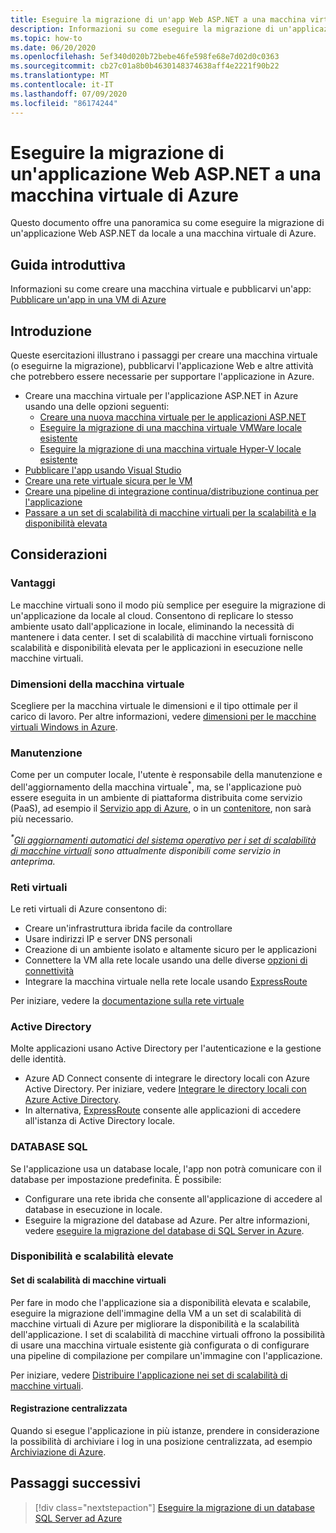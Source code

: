 ```yaml
---
title: Eseguire la migrazione di un'app Web ASP.NET a una macchina virtuale di Azure
description: Informazioni su come eseguire la migrazione di un'applicazione Web ASP.NET da locale a una macchina virtuale di Azure.
ms.topic: how-to
ms.date: 06/20/2020
ms.openlocfilehash: 5ef340d020b72bebe46fe598fe68e7d02d0c0363
ms.sourcegitcommit: cb27c01a8b0b4630148374638aff4e2221f90b22
ms.translationtype: MT
ms.contentlocale: it-IT
ms.lasthandoff: 07/09/2020
ms.locfileid: "86174244"
---
```

# <a name="migrate-an-aspnet-web-application-to-an-azure-virtual-machine"></a>Eseguire la migrazione di un'applicazione Web ASP.NET a una macchina virtuale di Azure

Questo documento offre una panoramica su come eseguire la migrazione di un'applicazione Web ASP.NET da locale a una macchina virtuale di Azure.

## <a name="quickstart"></a>Guida introduttiva

Informazioni su come creare una macchina virtuale e pubblicarvi un'app: [Pubblicare un'app in una VM di Azure](https://tutorials.visualstudio.com/aspnet-vm/intro)

## <a name="get-started"></a>Introduzione

Queste esercitazioni illustrano i passaggi per creare una macchina virtuale (o eseguirne la migrazione), pubblicarvi l'applicazione Web e altre attività che potrebbero essere necessarie per supportare l'applicazione in Azure.

- Creare una macchina virtuale per l'applicazione ASP.NET in Azure usando una delle opzioni seguenti:
  - [Creare una nuova macchina virtuale per le applicazioni ASP.NET](https://go.microsoft.com/fwlink/?linkid=863237)
  - [Eseguire la migrazione di una macchina virtuale VMWare locale esistente](/azure/migrate/tutorial-migrate-vmware)
  - [Eseguire la migrazione di una macchina virtuale Hyper-V locale esistente](/azure/migrate/tutorial-migrate-hyper-v)
- [Pubblicare l'app usando Visual Studio](https://go.microsoft.com/fwlink/?linkid=863240)
- [Creare una rete virtuale sicura per le VM](/azure/virtual-network/virtual-network-get-started-vnet-subnet)
- [Creare una pipeline di integrazione continua/distribuzione continua per l'applicazione](/vsts/build-release/apps/cd/deploy-webdeploy-iis-deploygroups)
- [Passare a un set di scalabilità di macchine virtuali per la scalabilità e la disponibilità elevata](/azure/virtual-machine-scale-sets/virtual-machine-scale-sets-deploy-app)

## <a name="considerations"></a>Considerazioni

### <a name="benefits"></a>Vantaggi

Le macchine virtuali sono il modo più semplice per eseguire la migrazione di un'applicazione da locale al cloud. Consentono di replicare lo stesso ambiente usato dall'applicazione in locale, eliminando la necessità di mantenere i data center. I set di scalabilità di macchine virtuali forniscono scalabilità e disponibilità elevata per le applicazioni in esecuzione nelle macchine virtuali.

### <a name="virtual-machine-size"></a>Dimensioni della macchina virtuale

Scegliere per la macchina virtuale le dimensioni e il tipo ottimale per il carico di lavoro. Per altre informazioni, vedere [dimensioni per le macchine virtuali Windows in Azure](/azure/virtual-machines/windows/sizes).

### <a name="maintenance"></a>Manutenzione

Come per un computer locale, l'utente è responsabile della manutenzione e dell'aggiornamento della macchina virtuale<sup>&#42;</sup>, ma, se l'applicazione può essere eseguita in un ambiente di piattaforma distribuita come servizio (PaaS), ad esempio il [Servizio app di Azure](/azure/app-service/), o in un [contenitore](/azure/app-service/containers/), non sarà più necessario.

*<sup>&#42;</sup>[Gli aggiornamenti automatici del sistema operativo per i set di scalabilità di macchine virtuali](/azure/virtual-machine-scale-sets/virtual-machine-scale-sets-automatic-upgrade) sono attualmente disponibili come servizio in anteprima.*

### <a name="virtual-networks"></a>Reti virtuali

Le reti virtuali di Azure consentono di:

- Creare un'infrastruttura ibrida facile da controllare
- Usare indirizzi IP e server DNS personali
- Creazione di un ambiente isolato e altamente sicuro per le applicazioni
- Connettere la VM alla rete locale usando una delle diverse [opzioni di connettività](/azure/vpn-gateway/vpn-gateway-about-vpngateways#s2smulti)
- Integrare la macchina virtuale nella rete locale usando [ExpressRoute](https://azure.microsoft.com/services/expressroute/)

Per iniziare, vedere la [documentazione sulla rete virtuale](/azure/virtual-network/)

### <a name="active-directory"></a>Active Directory
Molte applicazioni usano Active Directory per l'autenticazione e la gestione delle identità.

- Azure AD Connect consente di integrare le directory locali con Azure Active Directory. Per iniziare, vedere [Integrare le directory locali con Azure Active Directory](/azure/active-directory/connect/active-directory-aadconnect).
- In alternativa, [ExpressRoute](https://azure.microsoft.com/services/expressroute/) consente alle applicazioni di accedere all'istanza di Active Directory locale.

### <a name="sql-databases"></a>DATABASE SQL

Se l'applicazione usa un database locale, l'app non potrà comunicare con il database per impostazione predefinita. È possibile:

- Configurare una rete ibrida che consente all'applicazione di accedere al database in esecuzione in locale.
- Eseguire la migrazione del database ad Azure. Per altre informazioni, vedere [eseguire la migrazione del database di SQL Server in Azure](sql.md).

### <a name="high-availability-and-scalability"></a>Disponibilità e scalabilità elevate

#### <a name="virtual-machine-scale-sets"></a>Set di scalabilità di macchine virtuali
Per fare in modo che l'applicazione sia a disponibilità elevata e scalabile, eseguire la migrazione dell'immagine della VM a un set di scalabilità di macchine virtuali di Azure per migliorare la disponibilità e la scalabilità dell'applicazione. I set di scalabilità di macchine virtuali offrono la possibilità di usare una macchina virtuale esistente già configurata o di configurare una pipeline di compilazione per compilare un'immagine con l'applicazione.

Per iniziare, vedere [Distribuire l'applicazione nei set di scalabilità di macchine virtuali](/azure/virtual-machine-scale-sets/virtual-machine-scale-sets-deploy-app).

#### <a name="centralized-logging"></a>Registrazione centralizzata
Quando si esegue l'applicazione in più istanze, prendere in considerazione la possibilità di archiviare i log in una posizione centralizzata, ad esempio [Archiviazione di Azure](/azure/storage/).

## <a name="next-steps"></a>Passaggi successivi

> [!div class="nextstepaction"]
> [Eseguire la migrazione di un database SQL Server ad Azure](sql.md)
